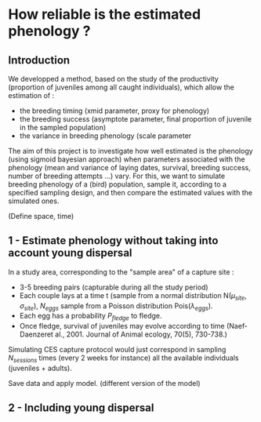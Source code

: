 # How reliable is the estimated phenology ? 


## Introduction

We developped a method, based on the study of the productivity (proportion of juveniles among all caught individuals), which allow the estimation of : 
- the breeding timing (xmid parameter, proxy for phenology)
- the breeding success (asymptote parameter, final proportion of juvenile in the sampled population)
- the variance in breeding phenology (scale parameter

The aim of this project is to investigate how well estimated is the phenology (using sigmoid bayesian approach) when parameters associated with the phenology (mean and variance of laying dates, survival, breeding success, number of breeding attempts ...) vary. For this, we want to simulate breeding phenology of a (bird) population, sample it, according to a specified sampling design, and then compare the estimated values with the simulated ones. 

(Define space, time)

## 1 - Estimate phenology without taking into account young dispersal 

In a study area, corresponding to the "sample area" of a capture site : 
- 3-5 breeding pairs (capturable during all the study period)
- Each couple lays at a time t (sample from a normal distribution N($\mu_{site}$, $\sigma_{site}$), $N_{eggs}$ sample from a Poisson distribution Pois($\lambda_{eggs}$).
- Each egg has a probability $P_{fledge}$ to fledge. 
- Once fledge, survival of juveniles may evolve according to time (Naef‐Daenzeret al., 2001. Journal of Animal ecology, 70(5), 730-738.)

Simulating CES capture protocol would just correspond in sampling $N_{sessions}$ times (every 2 weeks for instance) all the available individuals (juveniles + adults).

Save data and apply model. (different version of the model)



## 2 - Including young dispersal

